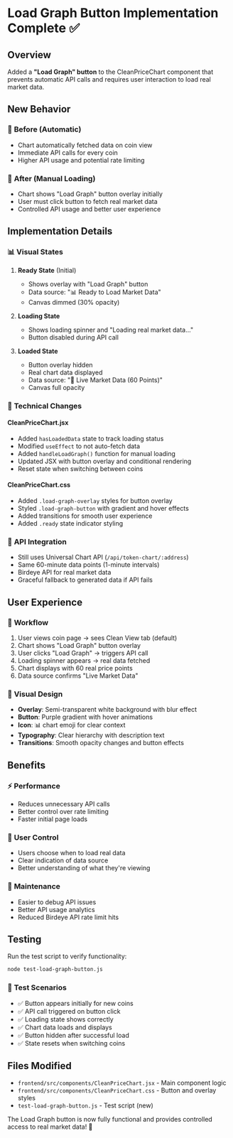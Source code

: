 # Load Graph Button Implementation Complete ✅

## Overview

Added a **"Load Graph" button** to the CleanPriceChart component that prevents automatic API calls and requires user interaction to load real market data.

## New Behavior

### 🔄 **Before (Automatic)**
- Chart automatically fetched data on coin view
- Immediate API calls for every coin
- Higher API usage and potential rate limiting

### 🎯 **After (Manual Loading)**
- Chart shows "Load Graph" button overlay initially
- User must click button to fetch real market data
- Controlled API usage and better user experience

## Implementation Details

### 📊 **Visual States**

1. **Ready State** (Initial)
   - Shows overlay with "Load Graph" button
   - Data source: "📊 Ready to Load Market Data"
   - Canvas dimmed (30% opacity)

2. **Loading State**
   - Shows loading spinner and "Loading real market data..."
   - Button disabled during API call

3. **Loaded State** 
   - Button overlay hidden
   - Real chart data displayed
   - Data source: "🎯 Live Market Data (60 Points)"
   - Canvas full opacity

### 🔧 **Technical Changes**

#### CleanPriceChart.jsx
- Added `hasLoadedData` state to track loading status
- Modified `useEffect` to not auto-fetch data
- Added `handleLoadGraph()` function for manual loading
- Updated JSX with button overlay and conditional rendering
- Reset state when switching between coins

#### CleanPriceChart.css
- Added `.load-graph-overlay` styles for button overlay
- Styled `.load-graph-button` with gradient and hover effects
- Added transitions for smooth user experience
- Added `.ready` state indicator styling

### 📡 **API Integration**

- Still uses Universal Chart API (`/api/token-chart/:address`)
- Same 60-minute data points (1-minute intervals)
- Birdeye API for real market data
- Graceful fallback to generated data if API fails

## User Experience

### 🎯 **Workflow**
1. User views coin page → sees Clean View tab (default)
2. Chart shows "Load Graph" button overlay
3. User clicks "Load Graph" → triggers API call
4. Loading spinner appears → real data fetched
5. Chart displays with 60 real price points
6. Data source confirms "Live Market Data"

### 🎨 **Visual Design**
- **Overlay**: Semi-transparent white background with blur effect
- **Button**: Purple gradient with hover animations
- **Icon**: 📊 chart emoji for clear context
- **Typography**: Clear hierarchy with description text
- **Transitions**: Smooth opacity changes and button effects

## Benefits

### ⚡ **Performance**
- Reduces unnecessary API calls
- Better control over rate limiting
- Faster initial page loads

### 👥 **User Control**
- Users choose when to load real data
- Clear indication of data source
- Better understanding of what they're viewing

### 🔧 **Maintenance**
- Easier to debug API issues
- Better API usage analytics
- Reduced Birdeye API rate limit hits

## Testing

Run the test script to verify functionality:
```bash
node test-load-graph-button.js
```

### 🧪 **Test Scenarios**
- ✅ Button appears initially for new coins
- ✅ API call triggered on button click
- ✅ Loading state shows correctly
- ✅ Chart data loads and displays
- ✅ Button hidden after successful load
- ✅ State resets when switching coins

## Files Modified

- `frontend/src/components/CleanPriceChart.jsx` - Main component logic
- `frontend/src/components/CleanPriceChart.css` - Button and overlay styles
- `test-load-graph-button.js` - Test script (new)

The Load Graph button is now fully functional and provides controlled access to real market data! 🚀

